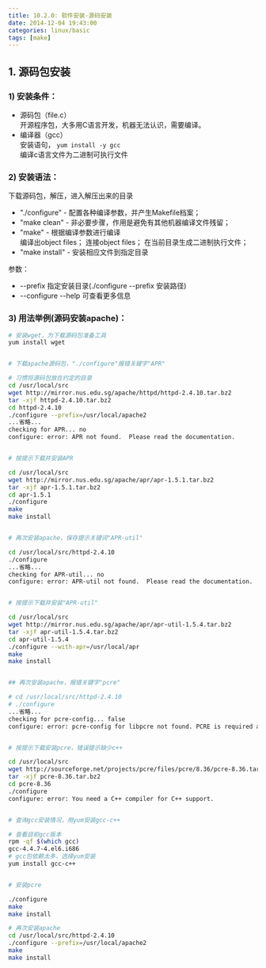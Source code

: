 ```yaml
---
title: 10.2.0: 软件安装-源码安装
date: 2014-12-04 19:43:00
categories: linux/basic
tags: [make]
---
```


## 1. 源码包安装
### 1) 安装条件：
- 源码包（file.c）  
开源程序包，大多用C语言开发，机器无法认识，需要编译。
- 编译器（gcc）  
安装语句， `yum install -y gcc`  
编译c语言文件为二进制可执行文件  

### 2) 安装语法：
下载源码包，解压，进入解压出来的目录  
- "./configure" - 配置各种编译参数，并产生Makefile档案；  
- "make clean" - 非必要步骤，作用是避免有其他机器编译文件残留；  
- "make" - 根据编译参数进行编译  
编译出object files；
连接object files；
在当前目录生成二进制执行文件；
- "make install" - 安装相应文件到指定目录

参数：
- --prefix 指定安装目录(./configure --prefix 安装路径)
- --configure --help 可查看更多信息

### 3) 用法举例(源码安装apache)：
``` bash
# 安装wget，为下载源码包准备工具
yum install wget


# 下载apache源码包，"./configure"报错关键字"APR"

# 习惯将源码包放在约定的目录
cd /usr/local/src
wget http://mirror.nus.edu.sg/apache/httpd/httpd-2.4.10.tar.bz2
tar -xjf httpd-2.4.10.tar.bz2
cd httpd-2.4.10
./configure --prefix=/usr/local/apache2
...省略...
checking for APR... no
configure: error: APR not found.  Please read the documentation.


# 按提示下载并安装APR

cd /usr/local/src
wget http://mirror.nus.edu.sg/apache/apr/apr-1.5.1.tar.bz2
tar -xjf apr-1.5.1.tar.bz2
cd apr-1.5.1
./configure
make
make install


# 再次安装apache，保存提示关键词"APR-util"

cd /usr/local/src/httpd-2.4.10
./configure
...省略...
checking for APR-util... no
configure: error: APR-util not found.  Please read the documentation.


# 按提示下载并安装"APR-util"

cd /usr/local/src
wget http://mirror.nus.edu.sg/apache/apr/apr-util-1.5.4.tar.bz2
tar -xjf apr-util-1.5.4.tar.bz2
cd apr-util-1.5.4
./configure --with-apr=/usr/local/apr
make
make install


## 再次安装apache，报错关键字"pcre"

# cd /usr/local/src/httpd-2.4.10
# ./configure
...省略...
checking for pcre-config... false
configure: error: pcre-config for libpcre not found. PCRE is required and available from http://pcre.org/


# 按提示下载安装pcre，错误提示缺少c++

cd /usr/local/src
wget http://sourceforge.net/projects/pcre/files/pcre/8.36/pcre-8.36.tar.bz2
tar -xjf pcre-8.36.tar.bz2
cd pcre-8.36
./configure
configure: error: You need a C++ compiler for C++ support.


# 查询gcc安装情况，用yum安装gcc-c++

# 查看目前gcc版本
rpm -qf $(which gcc)
gcc-4.4.7-4.el6.i686
# gcc包依赖太多，选择yum安装
yum install gcc-c++


# 安装pcre

./configure
make
make install

# 再次安装apache
cd /usr/local/src/httpd-2.4.10
./configure --prefix=/usr/local/apache2
make
make install
```
